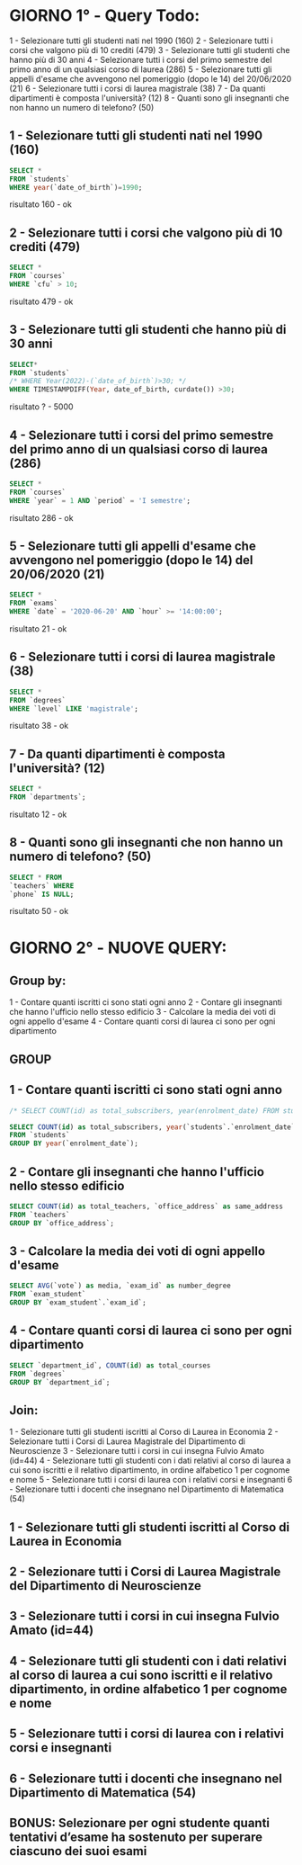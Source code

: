 # GIORNO 1° - Query Todo:
1 - Selezionare tutti gli studenti nati nel 1990 (160)
2 - Selezionare tutti i corsi che valgono più di 10 crediti (479)
3 - Selezionare tutti gli studenti che hanno più di 30 anni
4 - Selezionare tutti i corsi del primo semestre del primo anno di un qualsiasi corso di laurea (286)
5 - Selezionare tutti gli appelli d'esame che avvengono nel pomeriggio (dopo le 14) del 20/06/2020 (21)
6 - Selezionare tutti i corsi di laurea magistrale (38)
7 - Da quanti dipartimenti è composta l'università? (12)
8 - Quanti sono gli insegnanti che non hanno un numero di telefono? (50)

## 1 - Selezionare tutti gli studenti nati nel 1990 (160)
```sql
SELECT *
FROM `students`
WHERE year(`date_of_birth`)=1990;
```
risultato 160 - ok

## 2 - Selezionare tutti i corsi che valgono più di 10 crediti (479)
```sql
SELECT *
FROM `courses`
WHERE `cfu` > 10;
```
risultato 479 - ok

## 3 - Selezionare tutti gli studenti che hanno più di 30 anni
```sql
SELECT*
FROM `students`
/* WHERE Year(2022)-(`date_of_birth`)>30; */
WHERE TIMESTAMPDIFF(Year, date_of_birth, curdate()) >30;
```
risultato ? - 5000

## 4 - Selezionare tutti i corsi del primo semestre del primo anno di un qualsiasi corso di laurea (286)
```sql
SELECT *
FROM `courses`
WHERE `year` = 1 AND `period` = 'I semestre';
```
risultato 286 - ok

## 5 - Selezionare tutti gli appelli d'esame che avvengono nel pomeriggio (dopo le 14) del 20/06/2020 (21)
```sql
SELECT *
FROM `exams`
WHERE `date` = '2020-06-20' AND `hour` >= '14:00:00';
```
risultato 21 - ok

## 6 - Selezionare tutti i corsi di laurea magistrale (38)
```sql
SELECT *
FROM `degrees`
WHERE `level` LIKE 'magistrale';
```
risultato 38 - ok

## 7 - Da quanti dipartimenti è composta l'università? (12)
```sql
SELECT *
FROM `departments`;
```
risultato 12 - ok

## 8 - Quanti sono gli insegnanti che non hanno un numero di telefono? (50)
```sql
SELECT * FROM
`teachers` WHERE
`phone` IS NULL;
```
risultato 50 - ok

# GIORNO 2° - NUOVE QUERY:
## Group by:
1 - Contare quanti iscritti ci sono stati ogni anno
2 - Contare gli insegnanti che hanno l'ufficio nello stesso edificio
3 - Calcolare la media dei voti di ogni appello d'esame
4 - Contare quanti corsi di laurea ci sono per ogni dipartimento

## GROUP
## 1 - Contare quanti iscritti ci sono stati ogni anno
```sql
/* SELECT COUNT(id) as total_subscribers, year(enrolment_date) FROM students GROUP BY enrolment_date; */

SELECT COUNT(id) as total_subscribers, year(`students`.`enrolment_date`) as enrolment_year
FROM `students` 
GROUP BY year(`enrolment_date`);

```
## 2 - Contare gli insegnanti che hanno l'ufficio nello stesso edificio
```sql
SELECT COUNT(id) as total_teachers, `office_address` as same_address
FROM `teachers`
GROUP BY `office_address`;
```
## 3 - Calcolare la media dei voti di ogni appello d'esame
<!-- AVG()	Return the average value of the argument -->
```sql
SELECT AVG(`vote`) as media, `exam_id` as number_degree
FROM `exam_student`
GROUP BY `exam_student`.`exam_id`;

```
## 4 - Contare quanti corsi di laurea ci sono per ogni dipartimento
```sql
SELECT `department_id`, COUNT(id) as total_courses
FROM `degrees`
GROUP BY `department_id`;
```
## Join:
1 - Selezionare tutti gli studenti iscritti al Corso di Laurea in Economia
2 - Selezionare tutti i Corsi di Laurea Magistrale del Dipartimento di Neuroscienze
3 - Selezionare tutti i corsi in cui insegna Fulvio Amato (id=44)
4 - Selezionare tutti gli studenti con i dati relativi al corso di laurea a cui sono iscritti e il relativo dipartimento, in ordine alfabetico 1 per cognome e nome
5 - Selezionare tutti i corsi di laurea con i relativi corsi e insegnanti
6 - Selezionare tutti i docenti che insegnano nel Dipartimento di Matematica (54)

## 1 - Selezionare tutti gli studenti iscritti al Corso di Laurea in Economia

## 2 - Selezionare tutti i Corsi di Laurea Magistrale del Dipartimento di Neuroscienze

## 3 - Selezionare tutti i corsi in cui insegna Fulvio Amato (id=44)

## 4 - Selezionare tutti gli studenti con i dati relativi al corso di laurea a cui sono iscritti e il relativo dipartimento, in ordine alfabetico 1 per cognome e nome

## 5 - Selezionare tutti i corsi di laurea con i relativi corsi e insegnanti

## 6 - Selezionare tutti i docenti che insegnano nel Dipartimento di Matematica (54)

## BONUS: Selezionare per ogni studente quanti tentativi d’esame ha sostenuto per superare ciascuno dei suoi esami

